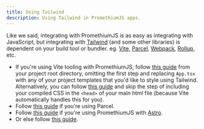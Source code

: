 ```yaml
---
title: Using Tailwind 
description: Using Tailwind in PromethiumJS apps.
---
```


Like we said, integrating with PromethiumJS is as easy as integrating with JavaScript, but integrating with [Tailwind](https://tailwindcss.com/) (and some other libraries) is dependent on your build tool or bundler. eg. [Vite](https://vitejs.dev/), [Parcel](https://parceljs.org/), [Webpack](https://webpack.js.org/), [Rollup](https://rollupjs.org/), etc.

- If you're using Vite tooling with PromethiumJS, follow [this guide](https://tailwindcss.com/docs/guides/vite#react) from your project root directory, omitting the first step and replacing `App.tsx` with any of your project templates that you'd like to style using Tailwind.
Alternatively, you can follow [this guide](https://tailwindcss.com/docs/installation/using-postcss) and skip the step of including your compiled CSS in the `<head>` of your main html file (because Vite automatically handles this for you).
- Follow [this guide](https://tailwindcss.com/docs/guides/parcel) if you're using Parcel.
- Follow [this guide](https://tailwindcss.com/docs/guides/astro) if you're using PromethiumJS with [Astro](https://astro.build/).
- Or else follow [this guide](https://tailwindcss.com/docs/installation).
